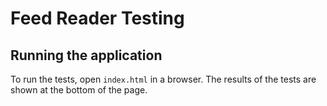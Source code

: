 # Feed Reader Testing

## Running the application

To run the tests, open `index.html` in a browser. The results of the tests are shown at the bottom of the page.

